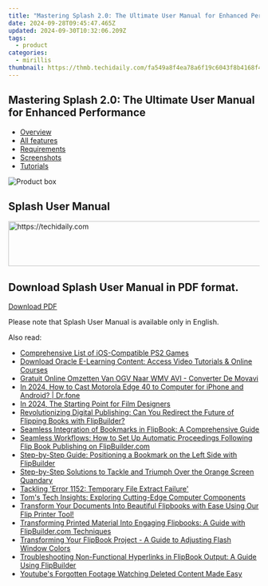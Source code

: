 ```yaml
---
title: "Mastering Splash 2.0: The Ultimate User Manual for Enhanced Performance"
date: 2024-09-28T09:45:47.465Z
updated: 2024-09-30T10:32:06.209Z
tags:
  - product
categories:
  - mirillis
thumbnail: https://thmb.techidaily.com/fa549a8f4ea78a6f19c6043f8b4168f45b8a02a01f09c9a4cfb746e3a5491976.jpg
---
```


## Mastering Splash 2.0: The Ultimate User Manual for Enhanced Performance

* [Overview](https://tools.techidaily.com/mirillis/products/)
* [All features](https://tools.techidaily.com/mirillis/products/)
* [Requirements](https://tools.techidaily.com/mirillis/products/)
* [Screenshots](https://tools.techidaily.com/mirillis/products/)
* [Tutorials](https://tools.techidaily.com/mirillis/products/)

![Product box](https://mirillis.com/res/old/media/images/download/box_manuals_08.png) 

## Splash User Manual

<!-- affiliate ads begin -->
<a href="https://aligracehair.sjv.io/c/5597632/1902309/19272" target="_top" id="1902309">
  <img src="//a.impactradius-go.com/display-ad/19272-1902309" border="0" alt="https://techidaily.com" width="728" height="90"/>
</a>
<img height="0" width="0" src="https://aligracehair.sjv.io/i/5597632/1902309/19272" style="position:absolute;visibility:hidden;" border="0" />
<!-- affiliate ads end -->

## Download Splash User Manual in PDF format.

[Download PDF](https://tools.techidaily.com/mirillis/products/) 

Please note that Splash User Manual is available only in English.

<ins class="adsbygoogle"
     style="display:block"
     data-ad-format="autorelaxed"
     data-ad-client="ca-pub-7571918770474297"
     data-ad-slot="1223367746"></ins>

<ins class="adsbygoogle"
     style="display:block"
     data-ad-client="ca-pub-7571918770474297"
     data-ad-slot="8358498916"
     data-ad-format="auto"
     data-full-width-responsive="true"></ins>

<span class="atpl-alsoreadstyle">Also read:</span>
<div><ul>
<li><a href="https://digital-screen-recording.techidaily.com/comprehensive-list-of-ios-compatible-ps2-games/"><u>Comprehensive List of iOS-Compatible PS2 Games</u></a></li>
<li><a href="https://fox-triigers.techidaily.com/download-oracle-e-learning-content-access-video-tutorials-and-online-courses/"><u>Download Oracle E-Learning Content: Access Video Tutorials & Online Courses</u></a></li>
<li><a href="https://solve-outstanding.techidaily.com/gratuit-online-omzetten-van-ogv-naar-wmv-avi-converter-de-movavi/"><u>Gratuit Online Omzetten Van OGV Naar WMV AVI - Converter De Movavi</u></a></li>
<li><a href="https://screen-mirror.techidaily.com/in-2024-how-to-cast-motorola-edge-40-to-computer-for-iphone-and-android-drfone-by-drfone-android/"><u>In 2024, How to Cast Motorola Edge 40 to Computer for iPhone and Android? | Dr.fone</u></a></li>
<li><a href="https://some-approaches.techidaily.com/in-2024-the-starting-point-for-film-designers/"><u>In 2024, The Starting Point for Film Designers</u></a></li>
<li><a href="https://discover-exceptional.techidaily.com/revolutionizing-digital-publishing-can-you-redirect-the-future-of-flipping-books-with-flipbuilder/"><u>Revolutionizing Digital Publishing: Can You Redirect the Future of Flipping Books with FlipBuilder?</u></a></li>
<li><a href="https://discover-exceptional.techidaily.com/seamless-integration-of-bookmarks-in-flipbook-a-comprehensive-guide/"><u>Seamless Integration of Bookmarks in FlipBook: A Comprehensive Guide</u></a></li>
<li><a href="https://discover-exceptional.techidaily.com/seamless-workflows-how-to-set-up-automatic-proceedings-following-flip-book-publishing-on-flipbuildercom/"><u>Seamless Workflows: How to Set Up Automatic Proceedings Following Flip Book Publishing on FlipBuilder.com</u></a></li>
<li><a href="https://discover-exceptional.techidaily.com/step-by-step-guide-positioning-a-bookmark-on-the-left-side-with-flipbuilder/"><u>Step-by-Step Guide: Positioning a Bookmark on the Left Side with FlipBuilder</u></a></li>
<li><a href="https://blue-screen-error.techidaily.com/step-by-step-solutions-to-tackle-and-triumph-over-the-orange-screen-quandary/"><u>Step-by-Step Solutions to Tackle and Triumph Over the Orange Screen Quandary</u></a></li>
<li><a href="https://win11-tips.techidaily.com/tackling-error-1152-temporary-file-extract-failure/"><u>Tackling 'Error 1152: Temporary File Extract Failure'</u></a></li>
<li><a href="https://hardware-reviews.techidaily.com/toms-tech-insights-exploring-cutting-edge-computer-components/"><u>Tom's Tech Insights: Exploring Cutting-Edge Computer Components</u></a></li>
<li><a href="https://discover-exceptional.techidaily.com/transform-your-documents-into-beautiful-flipbooks-with-ease-using-our-flip-printer-tool/"><u>Transform Your Documents Into Beautiful Flipbooks with Ease Using Our Flip Printer Tool!</u></a></li>
<li><a href="https://discover-exceptional.techidaily.com/transforming-printed-material-into-engaging-flipbooks-a-guide-with-flipbuildercom-techniques/"><u>Transforming Printed Material Into Engaging Flipbooks: A Guide with FlipBuilder.com Techniques</u></a></li>
<li><a href="https://discover-exceptional.techidaily.com/transforming-your-flipbook-project-a-guide-to-adjusting-flash-window-colors/"><u>Transforming Your FlipBook Project - A Guide to Adjusting Flash Window Colors</u></a></li>
<li><a href="https://discover-exceptional.techidaily.com/troubleshooting-non-functional-hyperlinks-in-flipbook-output-a-guide-using-flipbuilder/"><u>Troubleshooting Non-Functional Hyperlinks in FlipBook Output: A Guide Using FlipBuilder</u></a></li>
<li><a href="https://youtube-videos.techidaily.com/youtubes-forgotten-footage-watching-deleted-content-made-easy/"><u>Youtube's Forgotten Footage Watching Deleted Content Made Easy</u></a></li>
</ul></div>

